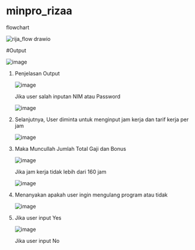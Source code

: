 # minpro_rizaa

flowchart

![rija_flow drawio](https://github.com/user-attachments/assets/7e7379f1-e0bc-4426-a27e-5aab3e600a97)

#Output

![image](https://github.com/user-attachments/assets/f1b27cac-9e37-450b-aecb-923b2b50bcd5)

1. Penjelasan Output

   ![image](https://github.com/user-attachments/assets/63a76695-82af-44a3-953a-73671cb62025)

   Jika user salah inputan NIM atau Password

   ![image](https://github.com/user-attachments/assets/16e6c242-3363-4b5f-a349-0883dca34bf4)

2. Selanjutnya, User diminta untuk menginput jam kerja dan tarif kerja per jam

   ![image](https://github.com/user-attachments/assets/fc06f673-88a5-4b96-b6b5-0a3c1a6ccf78)

3. Maka Muncullah Jumlah Total Gaji dan Bonus

   ![image](https://github.com/user-attachments/assets/421e11ac-80d6-4a72-95a1-a94e609b32d0)

   Jika jam kerja tidak lebih dari 160 jam

   ![image](https://github.com/user-attachments/assets/03267250-bc5f-446a-8892-4f87550006f3)

4. Menanyakan apakah user ingin mengulang program atau tidak
   
   ![image](https://github.com/user-attachments/assets/fd1e1837-6ee5-4412-a195-c75195d3f36c)

5. Jika user input Yes

   ![image](https://github.com/user-attachments/assets/6ba65c57-0845-411b-b150-b0863c31ff68)

   Jika user input No

   





   




